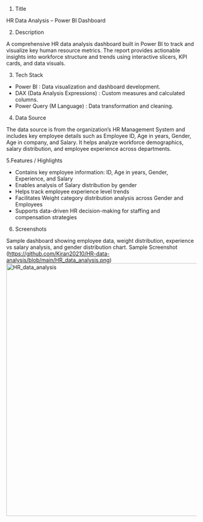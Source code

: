 1. Title

HR Data Analysis – Power BI Dashboard

2. Description

A comprehensive HR data analysis dashboard built in Power BI to track and visualize key human resource metrics. The report provides actionable insights into workforce structure and trends using interactive slicers, KPI cards, and data visuals.

3. Tech Stack

* Power BI : Data visualization and dashboard development.
* DAX (Data Analysis Expressions) : Custom measures and calculated columns.
* Power Query (M Language) : Data transformation and cleaning.

4. Data Source

The data source is from the organization’s HR Management System and includes key employee details such as Employee ID, Age in years, Gender, Age  in company, and Salary.
It helps analyze workforce demographics, salary distribution, and employee experience across departments.

5.Features / Highlights

* Contains key employee information: ID, Age in years, Gender, Experience, and Salary
* Enables analysis of Salary distribution by gender
* Helps track employee experience  level trends
* Facilitates Weight category distribution analysis across Gender and Employees
* Supports data-driven HR decision-making for staffing and compensation strategies

6. Screenshots

Sample dashboard showing employee data, weight distribution, experience vs salary analysis, and gender distribution chart.
Sample Screenshot (https://github.com/Kiran20210/HR-data-analysis/blob/main/HR_data_analysis.png)
<img width="1199" height="668" alt="HR_data_analysis" src="https://github.com/user-attachments/assets/7363c4af-6bca-4f22-8a07-d5bbf9a5ca4b" />







